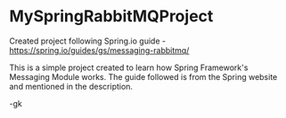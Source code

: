# MySpringRabbitMQProject
Created project following Spring.io guide - <https://spring.io/guides/gs/messaging-rabbitmq/>

This is a simple project created to learn how Spring Framework's Messaging Module works. The guide followed is from the Spring website and mentioned in the description.

-gk
